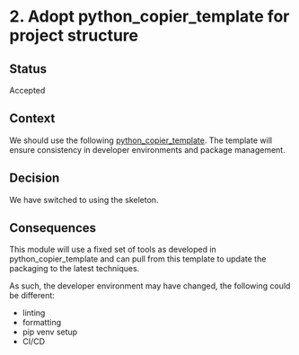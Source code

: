 # 2. Adopt python_copier_template for project structure

## Status

Accepted

## Context

We should use the following
[python_copier_template](https://github.com/DiamondLightSource/python_copier_template).
The template will ensure consistency in developer environments and
package management.

## Decision

We have switched to using the skeleton.

## Consequences

This module will use a fixed set of tools as developed in
python_copier_template and can pull from this template to update the
packaging to the latest techniques.

As such, the developer environment may have changed, the following could
be different:

-   linting
-   formatting
-   pip venv setup
-   CI/CD
